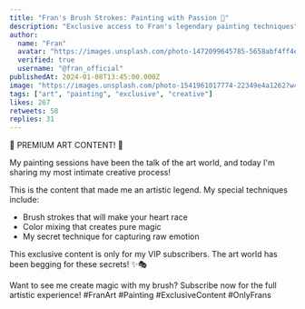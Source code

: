 ```yaml
---
title: "Fran's Brush Strokes: Painting with Passion 🎨"
description: "Exclusive access to Fran's legendary painting techniques"
author:
  name: "Fran"
  avatar: "https://images.unsplash.com/photo-1472099645785-5658abf4ff4e?w=150&h=150&fit=crop&crop=face"
  verified: true
  username: "@fran_official"
publishedAt: 2024-01-08T13:45:00.000Z
image: "https://images.unsplash.com/photo-1541961017774-22349e4a1262?w=800&h=400&fit=crop"
tags: ["art", "painting", "exclusive", "creative"]
likes: 267
retweets: 58
replies: 31
---
```


🎨 PREMIUM ART CONTENT! 🎨

My painting sessions have been the talk of the art world, and today I'm sharing my most intimate creative process!

This is the content that made me an artistic legend. My special techniques include:
- Brush strokes that will make your heart race
- Color mixing that creates pure magic
- My secret technique for capturing raw emotion

This exclusive content is only for my VIP subscribers. The art world has been begging for these secrets! ✨🎭

Want to see me create magic with my brush? Subscribe now for the full artistic experience! #FranArt #Painting #ExclusiveContent #OnlyFrans 